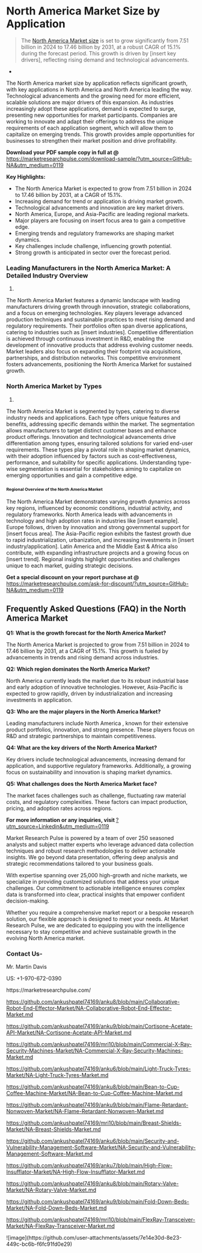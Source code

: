 <h1>North America  Market&nbsp;Size by Application</h1><blockquote><p>The <a href="https://marketresearchpulse.com/download-sample/?utm_source=GitHub-NA&amp;utm_medium=0119">North America  Market size</a> is set to grow significantly from 7.51 billion in 2024 to 17.46 billion by 2031, at a robust CAGR of 15.1% during the forecast period. This growth is driven by [insert key drivers], reflecting rising demand and technological advancements.</p></blockquote><ul><li></li></ul><p>The North America  market size by application reflects significant growth, with key applications in North America  and North America  leading the way. Technological advancements and the growing need for more efficient, scalable solutions are major drivers of this expansion. As industries increasingly adopt these applications, demand is expected to surge, presenting new opportunities for market participants. Companies are working to innovate and adapt their offerings to address the unique requirements of each application segment, which will allow them to capitalize on emerging trends. This growth provides ample opportunities for businesses to strengthen their market position and drive profitability.</p><p><strong>Download your PDF sample copy in full at @ </strong><a href="https://marketresearchpulse.com/download-sample/?utm_source=GitHub-NA&amp;utm_medium=0119">https://marketresearchpulse.com/download-sample/?utm_source=GitHub-NA&amp;utm_medium=0119</a></p><p><strong>Key Highlights: </strong></p><ul><li>The North America  Market is expected to grow from 7.51 billion in 2024 to 17.46 billion by 2031, at a CAGR of 15.1%.</li><li>Increasing demand for trend or application is driving market growth.</li><li>Technological advancements and innovation are key market drivers.</li><li>North America, Europe, and Asia-Pacific are leading regional markets.</li><li>Major players are focusing on insert focus area to gain a competitive edge.</li><li>Emerging trends and regulatory frameworks are shaping market dynamics.</li><li>Key challenges include challenge, influencing growth potential.</li><li>Strong growth is anticipated in sector over the forecast period.</li></ul><h3>Leading Manufacturers in the North America  Market: A Detailed Industry Overview</h3><ol><li></li></ol><div class="flex max-w-full flex-col flex-grow"><div class="min-h-8 text-message flex w-full flex-col items-end gap-2 whitespace-normal break-words [.text-message+&amp;]:mt-5" dir="auto" data-message-author-role="assistant" data-message-id="fd8432e4-4910-450d-b182-61b7bfb0a01f" data-message-model-slug="gpt-4o"><div class="flex w-full flex-col gap-1 empty:hidden first:pt-[3px]"><div class="markdown prose w-full break-words dark:prose-invert light"><p>The North America  Market features a dynamic landscape with leading manufacturers driving growth through innovation, strategic collaborations, and a focus on emerging technologies. Key players leverage advanced production techniques and sustainable practices to meet rising demand and regulatory requirements. Their portfolios often span diverse applications, catering to industries such as [insert industries]. Competitive differentiation is achieved through continuous investment in R&amp;D, enabling the development of innovative products that address evolving customer needs. Market leaders also focus on expanding their footprint via acquisitions, partnerships, and distribution networks. This competitive environment fosters advancements, positioning the North America  Market for sustained growth.</p></div></div></div></div><h3>North America  Market by Types</h3><ol><li></li></ol><div class="flex max-w-full flex-col flex-grow"><div class="min-h-8 text-message flex w-full flex-col items-end gap-2 whitespace-normal break-words [.text-message+&amp;]:mt-5" dir="auto" data-message-author-role="assistant" data-message-id="084470be-0bb7-4664-bddf-5156b4f41249" data-message-model-slug="gpt-4o-mini"><div class="flex w-full flex-col gap-1 empty:hidden first:pt-[3px]"><div class="markdown prose w-full break-words dark:prose-invert light"><p>The North America  Market is segmented by types, catering to diverse industry needs and applications. Each type offers unique features and benefits, addressing specific demands within the market. The segmentation allows manufacturers to target distinct customer bases and enhance product offerings. Innovation and technological advancements drive differentiation among types, ensuring tailored solutions for varied end-user requirements. These types play a pivotal role in shaping market dynamics, with their adoption influenced by factors such as cost-effectiveness, performance, and suitability for specific applications. Understanding type-wise segmentation is essential for stakeholders aiming to capitalize on emerging opportunities and gain a competitive edge.</p></div></div></div></div><h3><span style="font-size: 11px;">Regional Overview of the North America  Market</span></h3><div class="flex max-w-full flex-col flex-grow"><div class="min-h-8 text-message flex w-full flex-col items-end gap-2 whitespace-normal break-words [.text-message+&amp;]:mt-5" dir="auto" data-message-author-role="assistant" data-message-id="e9038762-ce64-4e30-91c9-9bd413514231" data-message-model-slug="gpt-4o-mini"><div class="flex w-full flex-col gap-1 empty:hidden first:pt-[3px]"><div class="markdown prose w-full break-words dark:prose-invert light"><p>The North America  Market demonstrates varying growth dynamics across key regions, influenced by economic conditions, industrial activity, and regulatory frameworks. North America leads with advancements in technology and high adoption rates in industries like [insert example]. Europe follows, driven by innovation and strong governmental support for [insert focus area]. The Asia-Pacific region exhibits the fastest growth due to rapid industrialization, urbanization, and increasing investments in [insert industry/application]. Latin America and the Middle East &amp; Africa also contribute, with expanding infrastructure projects and a growing focus on [insert trend]. Regional insights highlight opportunities and challenges unique to each market, guiding strategic decisions.</p></div></div></div></div><p><strong>Get a special discount on your report purchase at @ </strong><a href="https://marketresearchpulse.com/ask-for-discount/?utm_source=GitHub-NA&amp;utm_medium=0119">https://marketresearchpulse.com/ask-for-discount/?utm_source=GitHub-NA&amp;utm_medium=0119</a></p><h2>Frequently Asked Questions (FAQ) in the North America  Market</h2><p><strong>Q1: What is the growth forecast for the North America  Market?</strong></p><p>The North America  Market is projected to grow from 7.51 billion in 2024 to 17.46 billion by 2031, at a CAGR of 15.1%. This growth is fueled by advancements in trends and rising demand across industries.</p><p><strong>Q2: Which region dominates the North America  Market?</strong></p><p>North America currently leads the market due to its robust industrial base and early adoption of innovative technologies. However, Asia-Pacific is expected to grow rapidly, driven by industrialization and increasing investments in application.</p><p><strong>Q3: Who are the major players in the North America  Market?</strong></p><p>Leading manufacturers include North America , known for their extensive product portfolios, innovation, and strong presence. These players focus on R&amp;D and strategic partnerships to maintain competitiveness.</p><p><strong>Q4: What are the key drivers of the North America  Market?</strong></p><p>Key drivers include technological advancements, increasing demand for application, and supportive regulatory frameworks. Additionally, a growing focus on sustainability and innovation is shaping market dynamics.</p><p><strong>Q5: What challenges does the North America  Market face?</strong></p><p>The market faces challenges such as challenge, fluctuating raw material costs, and regulatory complexities. These factors can impact production, pricing, and adoption rates across regions.</p><p><strong>For more information or any inquiries, visit&nbsp;</strong><a href="?utm_source=Linkedin&utm_medium=0119">?utm_source=Linkedin&utm_medium=0119</a></p><p>Market Research Pulse is powered by a team of over 250 seasoned analysts and subject matter experts who leverage advanced data collection techniques and robust research methodologies to deliver actionable insights. We go beyond data presentation, offering deep analysis and strategic recommendations tailored to your business goals.</p><p>With expertise spanning over 25,000 high-growth and niche markets, we specialize in providing customized solutions that address your unique challenges. Our commitment to actionable intelligence ensures complex data is transformed into clear, practical insights that empower confident decision-making.</p><p>Whether you require a comprehensive market report or a bespoke research solution, our flexible approach is designed to meet your needs. At Market Research Pulse, we are dedicated to equipping you with the intelligence necessary to stay competitive and achieve sustainable growth in the evolving North America  market.</p><h3><strong>Contact Us-</strong></h3><p>Mr. Martin Davis</p><p>US: +1-970-672-0390</p><p>https://marketresearchpulse.com/</p><p><a href="https://github.com/ankushpatel74169/anku8/blob/main/Collaborative-Robot-End-Effector-Market/NA-Collaborative-Robot-End-Effector-Market.md">https://github.com/ankushpatel74169/anku8/blob/main/Collaborative-Robot-End-Effector-Market/NA-Collaborative-Robot-End-Effector-Market.md</a></p><p><a href="https://github.com/ankushpatel74169/anku9/blob/main/Cortisone-Acetate-API-Market/NA-Cortisone-Acetate-API-Market.md">https://github.com/ankushpatel74169/anku9/blob/main/Cortisone-Acetate-API-Market/NA-Cortisone-Acetate-API-Market.md</a></p><p><a href="https://github.com/ankushpatel74169/mri10/blob/main/Commercial-X-Ray-Security-Machines-Market/NA-Commercial-X-Ray-Security-Machines-Market.md">https://github.com/ankushpatel74169/mri10/blob/main/Commercial-X-Ray-Security-Machines-Market/NA-Commercial-X-Ray-Security-Machines-Market.md</a></p><p><a href="https://github.com/ankushpatel74169/anku6/blob/main/Light-Truck-Tyres-Market/NA-Light-Truck-Tyres-Market.md">https://github.com/ankushpatel74169/anku6/blob/main/Light-Truck-Tyres-Market/NA-Light-Truck-Tyres-Market.md</a></p><p><a href="https://github.com/ankushpatel74169/anku8/blob/main/Bean-to-Cup-Coffee-Machine-Market/NA-Bean-to-Cup-Coffee-Machine-Market.md">https://github.com/ankushpatel74169/anku8/blob/main/Bean-to-Cup-Coffee-Machine-Market/NA-Bean-to-Cup-Coffee-Machine-Market.md</a></p><p><a href="https://github.com/ankushpatel74169/anku9/blob/main/Flame-Retardant-Nonwoven-Market/NA-Flame-Retardant-Nonwoven-Market.md">https://github.com/ankushpatel74169/anku9/blob/main/Flame-Retardant-Nonwoven-Market/NA-Flame-Retardant-Nonwoven-Market.md</a></p><p><a href="https://github.com/ankushpatel74169/mri10/blob/main/Breast-Shields-Market/NA-Breast-Shields-Market.md">https://github.com/ankushpatel74169/mri10/blob/main/Breast-Shields-Market/NA-Breast-Shields-Market.md</a></p><p><a href="https://github.com/ankushpatel74169/anku6/blob/main/Security-and-Vulnerability-Management-Software-Market/NA-Security-and-Vulnerability-Management-Software-Market.md">https://github.com/ankushpatel74169/anku6/blob/main/Security-and-Vulnerability-Management-Software-Market/NA-Security-and-Vulnerability-Management-Software-Market.md</a></p><p><a href="https://github.com/ankushpatel74169/anku7/blob/main/High-Flow-Insufflator-Market/NA-High-Flow-Insufflator-Market.md">https://github.com/ankushpatel74169/anku7/blob/main/High-Flow-Insufflator-Market/NA-High-Flow-Insufflator-Market.md</a></p><p><a href="https://github.com/ankushpatel74169/anku8/blob/main/Rotary-Valve-Market/NA-Rotary-Valve-Market.md">https://github.com/ankushpatel74169/anku8/blob/main/Rotary-Valve-Market/NA-Rotary-Valve-Market.md</a></p><p><a href="https://github.com/ankushpatel74169/anku9/blob/main/Fold-Down-Beds-Market/NA-Fold-Down-Beds-Market.md">https://github.com/ankushpatel74169/anku9/blob/main/Fold-Down-Beds-Market/NA-Fold-Down-Beds-Market.md</a></p><p><a href="https://github.com/ankushpatel74169/mri10/blob/main/FlexRay-Transceiver-Market/NA-FlexRay-Transceiver-Market.md">https://github.com/ankushpatel74169/mri10/blob/main/FlexRay-Transceiver-Market/NA-FlexRay-Transceiver-Market.md</a></p>
![image](https://github.com/user-attachments/assets/7e14e30d-8e23-449c-bc6b-f6fc91fd0e29)
